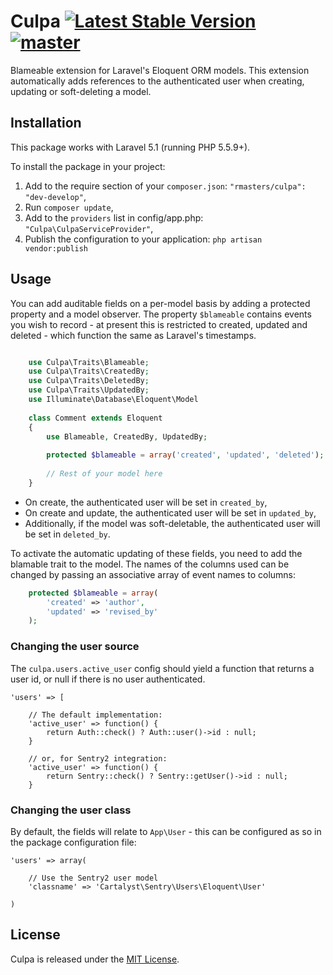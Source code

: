 # Culpa [![Latest Stable Version](https://poser.pugx.org/rmasters/culpa/v/stable.png)](https://packagist.org/packages/rmasters/culpa) [![master](https://travis-ci.org/rmasters/culpa.png?branch=master)](https://travis-ci.org/rmasters/culpa)


Blameable extension for Laravel's Eloquent ORM models. This extension
automatically adds references to the authenticated user when creating, updating
or soft-deleting a model.


## Installation

This package works with Laravel 5.1 (running PHP 5.5.9+).

To install the package in your project:

1.  Add to the require section of your `composer.json`:
    `"rmasters/culpa": "dev-develop"`,
2.  Run `composer update`,
3.  Add to the `providers` list in config/app.php:
    `"Culpa\CulpaServiceProvider"`,
4.  Publish the configuration to your application:
    `php artisan vendor:publish`


## Usage

You can add auditable fields on a per-model basis by adding a protected property
and a model observer. The property `$blameable` contains events you wish to
record - at present this is restricted to created, updated and deleted - which
function the same as Laravel's timestamps.

```php

    use Culpa\Traits\Blameable;
    use Culpa\Traits\CreatedBy;
    use Culpa\Traits\DeletedBy;
    use Culpa\Traits\UpdatedBy;
    use Illuminate\Database\Eloquent\Model
    
    class Comment extends Eloquent
    {
        use Blameable, CreatedBy, UpdatedBy;
    
        protected $blameable = array('created', 'updated', 'deleted');
        
        // Rest of your model here
    }
```

*   On create, the authenticated user will be set in `created_by`,
*   On create and update, the authenticated user will be set in `updated_by`,
*   Additionally, if the model was soft-deletable, the authenticated user will be
    set in `deleted_by`.

To activate the automatic updating of these fields, you need to add the blamable trait to the model.
The names of the columns used can be changed by passing an associative array of event names to columns:

```php
    protected $blameable = array(
        'created' => 'author',
        'updated' => 'revised_by'
    );
```

### Changing the user source

The `culpa.users.active_user` config should yield a function that returns a
user id, or null if there is no user authenticated.

    'users' => [

        // The default implementation:
        'active_user' => function() {
            return Auth::check() ? Auth::user()->id : null;
        }

        // or, for Sentry2 integration:
        'active_user' => function() {
            return Sentry::check() ? Sentry::getUser()->id : null;
        }


### Changing the user class

By default, the fields will relate to `App\User` - this can be configured as so in
the package configuration file:

    'users' => array(

        // Use the Sentry2 user model
        'classname' => 'Cartalyst\Sentry\Users\Eloquent\User'

    )


## License

Culpa is released under the [MIT License](LICENSE).

